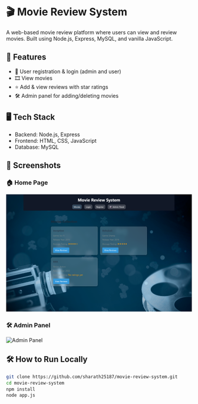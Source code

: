 # 🎬 Movie Review System

A web-based movie review platform where users can view and review movies. Built using Node.js, Express, MySQL, and vanilla JavaScript.

## 🚀 Features

- 🔐 User registration & login (admin and user)
- 🎞️ View movies
- ⭐ Add & view reviews with star ratings
- 🛠️ Admin panel for adding/deleting movies

## 🖥️ Tech Stack

- Backend: Node.js, Express
- Frontend: HTML, CSS, JavaScript
- Database: MySQL

## 📸 Screenshots

### 🏠 Home Page
![Home Page](screenshots/home.png)

### 🛠️ Admin Panel
![Admin Panel](screenshots/admin.png)

## 🛠️ How to Run Locally

```bash
git clone https://github.com/sharath25187/movie-review-system.git
cd movie-review-system
npm install
node app.js
